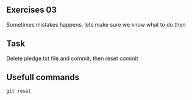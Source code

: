 ## Exercises 03

Sometimes mistakes happens, lets make sure we know what to do then

## Task
Delete pledge.txt file and commit, then reset commit

## Usefull commands

```
git reset
```

